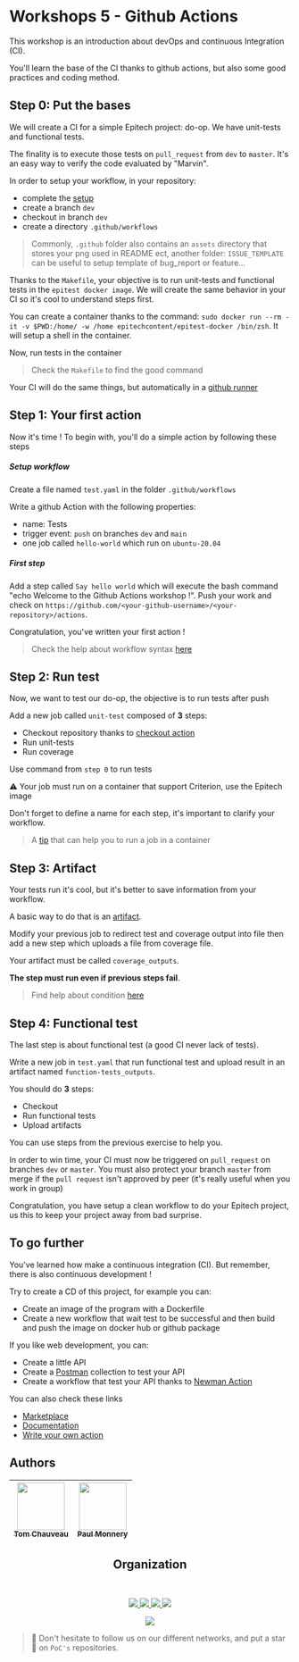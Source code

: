 # Workshops 5 - Github Actions

This workshop is an introduction about devOps and continuous Integration (CI).

You'll learn the base of the CI thanks to github actions, but also some good practices and coding method.

## Step 0: Put the bases

We will create a CI for a simple Epitech project: do-op. We have unit-tests and functional tests. 

The finality is to execute those tests on `pull_request` from `dev` to `master`. It's an easy way to verify the code evaluated by "Marvin".

In order to setup your workflow, in your repository:
  - complete the [setup](https://github.com/PoCInnovation/Workshops/blob/master/software/05.Actions/SETUP.md)
  - create a branch `dev`
  - checkout in branch `dev`
  - create a directory `.github/workflows`

> Commonly, `.github` folder also contains an `assets` directory that stores your png used in README ect, another folder: `ISSUE_TEMPLATE` can be useful to setup template of bug_report or feature... 

Thanks to the `Makefile`, your objective is to run unit-tests and functional tests in the `epitest docker image`. 
We will create the same behavior in your CI so it's cool to understand steps first.

You can create a container thanks to the command: `sudo docker run --rm -it -v $PWD:/home/ -w /home epitechcontent/epitest-docker /bin/zsh`. It will setup a shell in the container.

Now, run tests in the container

> Check the `Makefile` to find the good command

Your CI will do the same things, but automatically in a [github runner](https://docs.github.com/en/actions/learn-github-actions/understanding-github-actions)

## Step 1: Your first action

Now it's time ! To begin with, you'll do a simple action by following these steps

##### Setup workflow

Create a file named `test.yaml` in the folder `.github/workflows`

Write a github Action with the following properties:
  - name: Tests
  - trigger event: `push` on branches `dev` and `main`
  - one job called `hello-world` which run on `ubuntu-20.04`
    
##### First step

Add a step called `Say hello world` which will execute the bash command "echo Welcome to the Github Actions workshop !".
Push your work and check on `https://github.com/<your-github-username>/<your-repository>/actions`.

Congratulation, you've written your first action !

> Check the help about workflow syntax [here](https://docs.github.com/en/actions/using-workflows/workflow-syntax-for-github-actions)

## Step 2: Run test

Now, we want to test our do-op, the objective is to run tests after push

Add a new job called `unit-test` composed of **3** steps:
  - Checkout repository thanks to [checkout action](https://github.com/marketplace/actions/checkout)
  - Run unit-tests
  - Run coverage

Use command from `step 0` to run tests 

⚠️ Your job must run on a container that support Criterion, use the Epitech image

Don't forget to define a name for each step, it's important to clarify your workflow.

> A [tip](https://docs.github.com/en/actions/using-workflows/workflow-syntax-for-github-actions#jobsjob_idcontainer) that can help you to run a job in a container

## Step 3: Artifact

Your tests run it's cool, but it's better to save information from your workflow.

A basic way to do that is an [artifact](https://github.com/marketplace/actions/upload-a-build-artifact).

Modify your previous job to redirect test and coverage output into file then add a new step which uploads a file from coverage file.

Your artifact must be called `coverage_outputs`.

**The step must run even if previous steps fail**.

> Find help about condition [here](https://docs.github.com/en/actions/learn-github-actions/contexts)

## Step 4: Functional test

The last step is about functional test (a good CI never lack of tests).

Write a new job in `test.yaml` that run functional test and upload result in an artifact named `function-tests_outputs`.

You should do **3** steps:
  - Checkout
  - Run functional tests
  - Upload artifacts

You can use steps from the previous exercise to help you.
 
In order to win time, your CI must now be triggered on `pull_request` on branches `dev` or `master`.
You must also protect your branch `master` from merge if the `pull request` isn't approved by peer (it's really useful when you work in group)
 
Congratulation, you have setup a clean workflow to do your Epitech project, us this to keep your project away from bad surprise.
 
## To go further

You've learned how make a continuous integration (CI). But remember, there is also continuous development !

Try to create a CD of this project, for example you can:
  - Create an image of the program with a Dockerfile
  - Create a new workflow that wait test to be successful and then build and push the image on docker hub or github package

If you like web development, you can:
  - Create a little API
  - Create a [Postman](https://www.postman.com/) collection to test your API
  - Create a workflow that test your API thanks to [Newman Action](https://github.com/marketplace/actions/newman-action)

You can also check these links
  - [Marketplace](https://github.com/marketplace?type=actions)
  - [Documentation](https://docs.github.com/en/actions)
  - [Write your own action](https://levelup.gitconnected.com/how-to-write-github-actions-30b54ddf6f52)
  
## Authors

| [<img src="https://github.com/TomChv.png?size=85" width=85><br><sub>Tom Chauveau</sub>](https://github.com/TomChv) | [<img src="https://github.com/PaulMonnery.png?size=85" width=85><br><sub>Paul Monnery</sub>](https://github.com/PaulMonnery)
| :---: | :---: |
<h2 align=center>
Organization
</h2>
<br/>
<p align='center'>
    <a href="https://www.linkedin.com/company/pocinnovation/mycompany/">
        <img src="https://img.shields.io/badge/LinkedIn-0077B5?style=for-the-badge&logo=linkedin&logoColor=white">
    </a>
    <a href="https://www.instagram.com/pocinnovation/">
        <img src="https://img.shields.io/badge/Instagram-E4405F?style=for-the-badge&logo=instagram&logoColor=white">
    </a>
    <a href="https://twitter.com/PoCInnovation">
        <img src="https://img.shields.io/badge/Twitter-1DA1F2?style=for-the-badge&logo=twitter&logoColor=white">
    </a>
    <a href="https://discord.com/invite/Yqq2ADGDS7">
        <img src="https://img.shields.io/badge/Discord-7289DA?style=for-the-badge&logo=discord&logoColor=white">
    </a>
</p>
<p align=center>
    <a href="https://www.poc-innovation.fr/">
        <img src="https://img.shields.io/badge/WebSite-1a2b6d?style=for-the-badge&logo=GitHub Sponsors&logoColor=white">
    </a>
</p>

> :rocket: Don't hesitate to follow us on our different networks, and put a star 🌟 on `PoC's` repositories.
